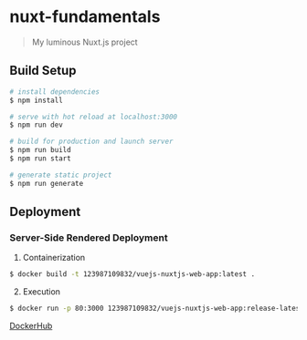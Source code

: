 # nuxt-fundamentals

> My luminous Nuxt.js project

## Build Setup

```bash
# install dependencies
$ npm install

# serve with hot reload at localhost:3000
$ npm run dev

# build for production and launch server
$ npm run build
$ npm run start

# generate static project
$ npm run generate
```

## Deployment

### Server-Side Rendered Deployment

1. Containerization

```bash
$ docker build -t 123987109832/vuejs-nuxtjs-web-app:latest .
```

2. Execution

```bash
$ docker run -p 80:3000 123987109832/vuejs-nuxtjs-web-app:release-latest
```

[DockerHub](https://hub.docker.com/repository/docker/123987109832/vuejs-nuxtjs-web-app)
